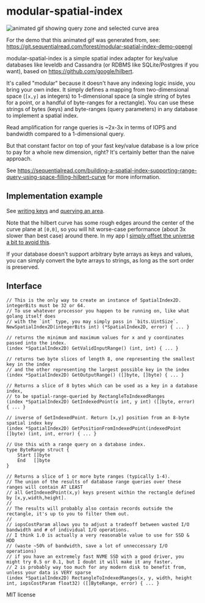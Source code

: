 # modular-spatial-index

![animated gif showing query zone and selected curve area](https://sequentialread.com/content/images/2021/06/hilbert.gif)

For the demo that this animated gif was generated from, see: https://git.sequentialread.com/forest/modular-spatial-index-demo-opengl

modular-spatial-index is a simple spatial index adapter for key/value databases like leveldb and Cassandra (or RDBMS like SQLite/Postgres if you want), based on https://github.com/google/hilbert.

It's called "modular" because it doesn't have any indexing logic inside, you bring your own index. It simply defines a mapping from two-dimensional space (`[x,y]` as integers) to 1-dimensional space (a single string of bytes for a point, or a handful of byte-ranges for a rectangle). You can use these strings of bytes (keys) and byte-ranges (query parameters) in any database to implement a spatial index.

Read amplification for range queries is ~2x-3x in terms of IOPS and bandwidth compared to a 1-dimensional query.

But that constant factor on top of your fast key/value database is a low price to pay for a whole new dimension, right? It's certainly better than the naive approach.

See https://sequentialread.com/building-a-spatial-index-supporting-range-query-using-space-filling-hilbert-curve
for more information.

## Implementation example 

See [writing keys](https://git.sequentialread.com/forest/graffiti-app/src/commit/dd23acd37ab06353f830ad1675dab7c94f3aa34b/main.go#L491)
and [querying an area](https://git.sequentialread.com/forest/graffiti-app/src/commit/dd23acd37ab06353f830ad1675dab7c94f3aa34b/main.go#L527).

Note that the hilbert curve has some rough edges around the center of the curve plane at `[0,0]`, so you will hit worse-case performance (about 3x slower than best case) around there. In my app I [simply offset the universe a bit to avoid this](https://git.sequentialread.com/forest/graffiti-app/src/commit/49d90e3af461f2f07c45a6fda758f5bce55aac19/main.go#L95).

If your database doesn't support arbitrary byte arrays as keys and values, you can simply convert the byte arrays to strings, as long as the sort order is preserved.

## Interface 

```
// This is the only way to create an instance of SpatialIndex2D. integerBits must be 32 or 64.
// To use whatever processor you happen to be running on, like what golang itself does 
// with the `int` type, you may simply pass in `bits.UintSize`.
NewSpatialIndex2D(integerBits int) (*SpatialIndex2D, error) { ... }

// returns the minimum and maximum values for x and y coordinates passed into the index.
(index *SpatialIndex2D) GetValidInputRange() (int, int) { ... }

// returns two byte slices of length 8, one representing the smallest key in the index
// and the other representing the largest possible key in the index
(index *SpatialIndex2D) GetOutputRange() ([]byte, []byte) { ... }

// Returns a slice of 8 bytes which can be used as a key in a database index,
// to be spatial-range-queried by RectangleToIndexedRanges
(index *SpatialIndex2D) GetIndexedPoint(x int, y int) ([]byte, error) { ... }

// inverse of GetIndexedPoint. Return [x,y] position from an 8-byte spatial index key
(index *SpatialIndex2D) GetPositionFromIndexedPoint(indexedPoint []byte) (int, int, error) { ... }

// Use this with a range query on a database index.
type ByteRange struct {
	Start []byte
	End   []byte
}

// Returns a slice of 1 or more byte ranges (typically 1-4).
// The union of the results of database range queries over these ranges will contain AT LEAST
// all GetIndexedPoint(x,y) keys present within the rectangle defined by [x,y,width,height].
//
// The results will probably also contain records outside the rectangle, it's up to you to filter them out.
//
// iopsCostParam allows you to adjust a tradeoff between wasted I/O bandwidth and # of individual I/O operations.
// I think 1.0 is actually a very reasonable value to use for SSD & HDD
// (waste ~50% of bandwidth, save a lot of unneccessary I/O operations)
// if you have an extremely fast NVME SSD with a good driver, you might try 0.5 or 0.1, but I doubt it will make it any faster.
// 2 is probably way too much for any modern disk to benefit from, unless your data is VERY sparse
(index *SpatialIndex2D) RectangleToIndexedRanges(x, y, width, height int, iopsCostParam float32) ([]ByteRange, error) { ... }

```



MIT license 